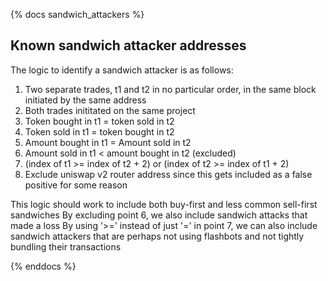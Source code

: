{% docs sandwich_attackers %}

## Known sandwich attacker addresses

The logic to identify a sandwich attacker is as follows:

1. Two separate trades, t1 and t2 in no particular order, in the same block initiated by the same address
2. Both trades inititated on the same project
3. Token bought in t1 = token sold in t2
4. Token sold in t1 = token bought in t2
5. Amount bought in t1 = Amount sold in t2
6. Amount sold in t1 < amount bought in t2 (excluded)
7. (index of t1 >= index of t2 + 2) or (index of t2 >= index of t1 + 2)
8. Exclude uniswap v2 router address since this gets included as a false positive for some reason

This logic should work to include both buy-first and less common sell-first sandwiches
By excluding point 6, we also include sandwich attacks that made a loss
By using '>=' instead of just '=' in point 7, we can also include sandwich attackers that are perhaps not using flashbots and not tightly bundling their transactions

{% enddocs %}
